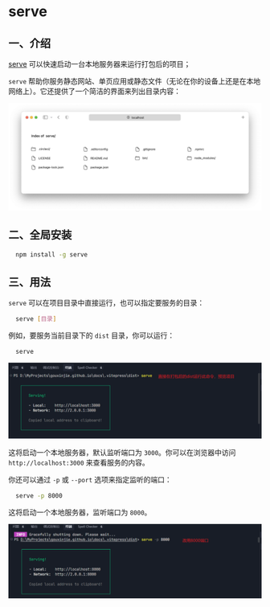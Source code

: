 # serve

## 一、介绍

[serve](https://github.com/vercel/serve) 可以快速启动一台本地服务器来运行打包后的项目；

`serve` 帮助你服务静态网站、单页应用或静态文件（无论在你的设备上还是在本地网络上）。它还提供了一个简洁的界面来列出目录内容：

![serve-1](../images/serve-1.png)

## 二、全局安装

```bash
  npm install -g serve
```

## 三、用法

`serve` 可以在项目目录中直接运行，也可以指定要服务的目录：

```bash
  serve [目录]
```

例如，要服务当前目录下的 `dist` 目录，你可以运行：

```bash
  serve
```

![serve-1](../images/serve-2.png)

这将启动一个本地服务器，默认监听端口为 `3000`。你可以在浏览器中访问 `http://localhost:3000` 来查看服务的内容。

你还可以通过 `-p` 或 `--port` 选项来指定监听的端口：

```bash
  serve -p 8000
```

这将启动一个本地服务器，监听端口为 `8000`。

![serve-1](../images/serve-3.png)
